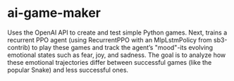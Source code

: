 # ai-game-maker
Uses the OpenAI API to create and test simple Python games. Next, trains a recurrent PPO agent (using RecurrentPPO with an MlpLstmPolicy from sb3-contrib) to play these games and track the agent’s "mood"-its evolving emotional states such as fear, joy, and sadness. The goal is to analyze how these emotional trajectories differ between successful games (like the popular Snake) and less successful ones.
